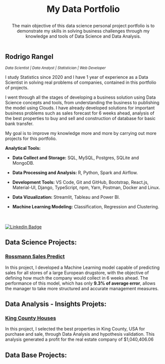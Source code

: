 <h1><p align= "center"><b>My Data Portfolio</b></p></h1>

<p align= "center">The main objective of this data science personal project portfolio is to demonstrate my skills in solving business challenges through my knowledge and tools of Data Science and Data Analysis.</p>

<h2 style= "padding-top: 15px" > Rodrigo Rangel</h2

<sub>*Data Scientist | Data Analyst | Statistician | Web Developer*</sub>

I study Statistics since 2020 and I have 1 year of experience as a Data Scientist in solving real problems of companies, contained in this portfolio of projects.

I went through all the stages of developing a business solution using Data Science concepts and tools, from understanding the business to publishing the model using Clouds. I have already developed solutions for important business problems such as sales forecast for 6 weeks ahead, analysis of the best properties to buy and sell and construction of database for basic bank transfer.

My goal is to improve my knowledge more and more by carrying out more projects for this portfolio.

<div style= "padding-bottom: 20px">

**Analytical Tools:**

* **Data Collect and Storage:** SQL, MySQL, Postgres, SQLite and MongoDB.

* **Data Processing and Analysis:** R, Python, Spark and Airflow.

* **Development Tools:** VS Code, Git and GitHub, Bootstrap, React.js, Material-UI, Django, TypeScript, npm, Yarn, Postman, Docker and Linux. 

* **Data Vizualization:** Streamlit, Tableau and Power BI.

* **Machine Learning Modeling:** Classification, Regression and Clustering. 

</div>


[![Linkedin Badge](https://img.shields.io/badge/-LinkedIn-blue?style=flat&logo=LinkedIn&logoColor=white)](https://www.linkedin.com/in/rodrigo-rngl/)


## Data Science Projects:

### [Rossmann Sales Predict]( https://github.com/rodrigo-rngl/MyDataProjectsPortfolio/blob/master/Data%20Science%20Projects/rossmann_sales_predict )

In this project, I developed a Machine Learning model capable of predicting sales for all stores of a large European drugstore, with the objective of defining how much the company would collect in 6 weeks ahead.
The performance of this model, which has only **9.3% of average error**, allows the manager to take more structured and accurate management measures.

## Data Analysis - Insights Projets:

### [King County Houses]( https://github.com/rodrigo-rngl/MyDataProjectsPortfolio/tree/master/Insights%20Projects/king_county_houses ) 

In this project, I selected the best properties in King County, USA for purchase and sale, through Data Analysis and hypothesis validation. This analysis generated a profit for the real estate company of $1,040,406.06

## Data Base Projects:
